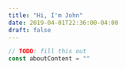 ```yaml
---
title: "Hi, I'm John"
date: 2019-04-01T22:36:00-04:00
draft: false
---
```


```javascript
// TODO: fill this out
const aboutContent = ""
```
